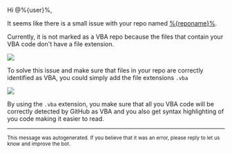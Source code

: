 Hi @%{user}%,

It seems like there is a small issue with your repo named [%{reponame}%](%{url}%).

Currently, it is not marked as a VBA repo because the files that contain your VBA code don't have a file extension.

<img src="https://raw.githubusercontent.com/DecimalTurn/VBA-on-GitHub-Automations/main/assets/no-file-extension.svg">

To solve this issue and make sure that files in your repo are correctly identified as VBA, you could simply add the file extensions `.vba`

<img src="https://raw.githubusercontent.com/DecimalTurn/VBA-on-GitHub-Automations/main/assets/vba-file-extension.svg">

By using the `.vba` extension, you make sure that all you VBA code will be correctly detected by GitHub as VBA and you also get syntax highlighting of you code making it easier to read.

<hr>

<sup>This message was autogenerated. If you believe that it was an error, please reply to let us know and improve the bot.</sup>
